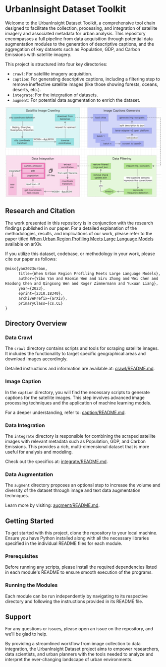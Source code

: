 # UrbanInsight Dataset Toolkit

Welcome to the UrbanInsight Dataset Toolkit, a comprehensive tool chain designed to facilitate the collection, processing, and integration of satellite imagery and associated metadata for urban analysis. This repository encompasses a full pipeline from data acquisition through potential data augmentation modules to the generation of descriptive captions, and the aggregation of key datasets such as Population, GDP, and Carbon Emissions with satellite imagery.

This project is structured into four key directories:
+ `crawl`: For satellite imagery acquisition.
+ `caption`: For generating descriptive captions, including a filtering step to remove ineffective satellite images (like those showing forests, oceans, deserts, etc.).
+ `integrate`: For the integration of datasets.
+ `augment`: For potential data augmentation to enrich the dataset.

![data-flow](dataflow.png)

## Research and Citation

The work presented in this repository is in conjunction with the research findings published in our paper. For a detailed explanation of the methodologies, results, and implications of our work, please refer to the paper titled [When Urban Region Profiling Meets Large Language Models](https://arxiv.org/abs/2310.18340) available on arXiv. 

If you utilize this dataset, codebase, or methodology in your work, please cite our paper as follows:

```
@misc{yan2023urban,
      title={When Urban Region Profiling Meets Large Language Models}, 
      author={Yibo Yan and Haomin Wen and Siru Zhong and Wei Chen and Haodong Chen and Qingsong Wen and Roger Zimmermann and Yuxuan Liang},
      year={2023},
      eprint={2310.18340},
      archivePrefix={arXiv},
      primaryClass={cs.CL}
}
```


## Directory Overview

### Data Crawl
The `crawl` directory contains scripts and tools for scraping satellite images. It includes the functionality to target specific geographical areas and download images accordingly.

Detailed instructions and information are available at: [crawl/README.md](crawl/README.md).

### Image Caption
In the `caption` directory, you will find the necessary scripts to generate captions for the satellite images. This step involves advanced image processing techniques and the application of machine learning models.

For a deeper understanding, refer to: [caption/README.md](caption/README.md).

### Data Integration
The `integrate` directory is responsible for combining the scraped satellite images with relevant metadata such as Population, GDP, and Carbon Emissions. This provides a rich, multi-dimensional dataset that is more useful for analysis and modeling.

Check out the specifics at: [integrate/README.md](integrate/README.md).

### Data Augmentation
The `augment` directory proposes an optional step to increase the volume and diversity of the dataset through image and text data augmentation techniques.

Learn more by visiting: [augment/README.md](augment/README.md).

## Getting Started

To get started with this project, clone the repository to your local machine. Ensure you have Python installed along with all the necessary libraries specified in the individual README files for each module.

### Prerequisites

Before running any scripts, please install the required dependencies listed in each module's README to ensure smooth execution of the programs.

### Running the Modules

Each module can be run independently by navigating to its respective directory and following the instructions provided in its README file.

## Support

For any questions or issues, please open an issue on the repository, and we'll be glad to help.

By providing a streamlined workflow from image collection to data integration, the UrbanInsight Dataset project aims to empower researchers, data scientists, and urban planners with the tools needed to analyze and interpret the ever-changing landscape of urban environments.
